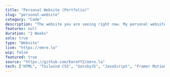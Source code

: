 ```yaml
---
title: "Personal Website (Portfolio)"
slug: "personal-website"
category: "Code"
description: "The website you are seeing right now. My personal website. Source code is not public due to some of my past projects being NDA-protected."
features: null
duration: "2 Weeks"
solo: true
type: "Website"
live: "https://emre.la"
wip: false
featured: true
source: "https://github.com/EmreYYZ/emre.la"
tech: ["HTML", "Tailwind CSS", "GatsbyJS", "JavaScript", "Framer Motion"]
---
```


